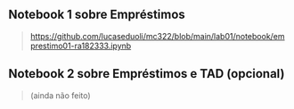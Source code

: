 ## Notebook 1 sobre Empréstimos
> https://github.com/lucaseduoli/mc322/blob/main/lab01/notebook/emprestimo01-ra182333.ipynb

## Notebook 2 sobre Empréstimos e TAD (opcional)
> (ainda não feito)
